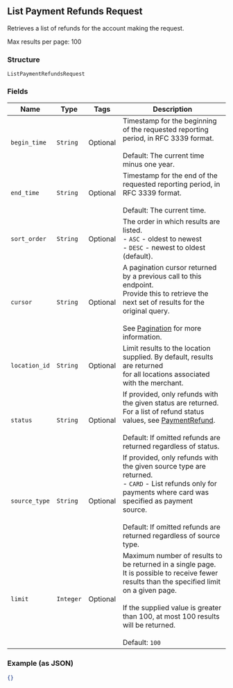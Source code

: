 ## List Payment Refunds Request

Retrieves a list of refunds for the account making the request.

Max results per page: 100

### Structure

`ListPaymentRefundsRequest`

### Fields

| Name | Type | Tags | Description |
|  --- | --- | --- | --- |
| `begin_time` | `String` | Optional | Timestamp for the beginning of the requested reporting period, in RFC 3339 format.<br><br>Default: The current time minus one year. |
| `end_time` | `String` | Optional | Timestamp for the end of the requested reporting period, in RFC 3339 format.<br><br>Default: The current time. |
| `sort_order` | `String` | Optional | The order in which results are listed.<br>- `ASC` - oldest to newest<br>- `DESC` - newest to oldest (default). |
| `cursor` | `String` | Optional | A pagination cursor returned by a previous call to this endpoint.<br>Provide this to retrieve the next set of results for the original query.<br><br>See [Pagination](https://developer.squareup.com/docs/basics/api101/pagination) for more information. |
| `location_id` | `String` | Optional | Limit results to the location supplied. By default, results are returned<br>for all locations associated with the merchant. |
| `status` | `String` | Optional | If provided, only refunds with the given status are returned.<br>For a list of refund status values, see [PaymentRefund](#type-paymentrefund).<br><br>Default: If omitted refunds are returned regardless of status. |
| `source_type` | `String` | Optional | If provided, only refunds with the given source type are returned.<br>- `CARD` - List refunds only for payments where card was specified as payment<br>source.<br><br>Default: If omitted refunds are returned regardless of source type. |
| `limit` | `Integer` | Optional | Maximum number of results to be returned in a single page.<br>It is possible to receive fewer results than the specified limit on a given page.<br><br>If the supplied value is greater than 100, at most 100 results will be returned.<br><br>Default: `100` |

### Example (as JSON)

```json
{}
```

